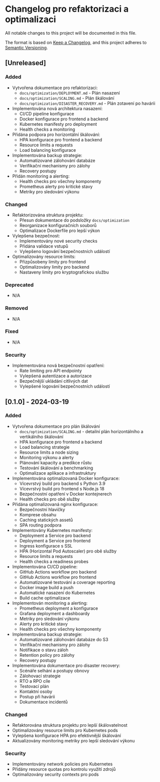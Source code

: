 # Changelog pro refaktorizaci a optimalizaci

All notable changes to this project will be documented in this file.

The format is based on [Keep a Changelog](https://keepachangelog.com/en/1.0.0/),
and this project adheres to [Semantic Versioning](https://semver.org/spec/v2.0.0.html).

## [Unreleased]

### Added

- Vytvořena dokumentace pro refaktorizaci:
  - `docs/optimization/DEPLOYMENT.md` - Plán nasazení
  - `docs/optimization/SCALING.md` - Plán škálování
  - `docs/optimization/DISASTER_RECOVERY.md` - Plán zotavení po havárii
- Implementována nová architektura nasazení:
  - CI/CD pipeline konfigurace
  - Docker konfigurace pro frontend a backend
  - Kubernetes manifesty pro deployment
  - Health checks a monitoring
- Přidána podpora pro horizontální škálování:
  - HPA konfigurace pro frontend a backend
  - Resource limits a requests
  - Load balancing konfigurace
- Implementována backup strategie:
  - Automatizované zálohování databáze
  - Verifikační mechanismy pro zálohy
  - Recovery postupy
- Přidán monitoring a alerting:
  - Health checks pro všechny komponenty
  - Prometheus alerty pro kritické stavy
  - Metriky pro sledování výkonu

### Changed

- Refaktorizována struktura projektu:
  - Přesun dokumentace do podsložky `docs/optimization`
  - Reorganizace konfiguračních souborů
  - Optimalizace Dockerfile pro lepší výkon
- Vylepšena bezpečnost:
  - Implementovány nové security checks
  - Přidána validace vstupů
  - Vylepšeno logování bezpečnostních událostí
- Optimalizovány resource limits:
  - Přizpůsobeny limity pro frontend
  - Optimalizovány limity pro backend
  - Nastaveny limity pro kryptografickou službu

### Deprecated

- N/A

### Removed

- N/A

### Fixed

- N/A

### Security

- Implementována nová bezpečnostní opatření:
  - Rate limiting pro API endpointy
  - Vylepšená autentizace a autorizace
  - Bezpečnější ukládání citlivých dat
  - Vylepšené logování bezpečnostních událostí

## [0.1.0] - 2024-03-19

### Added

- Vytvořena dokumentace pro plán škálování
  - `docs/optimization/SCALING.md` - detailní plán horizontálního a vertikálního škálování
  - HPA konfigurace pro frontend a backend
  - Load balancing strategie
  - Resource limits a node sizing
  - Monitoring výkonu a alerty
  - Plánování kapacity a predikce růstu
  - Testování škálování a benchmarking
  - Optimalizace aplikace a infrastruktury
- Implementována optimalizovaná Docker konfigurace:
  - Vícevrstvý build pro backend s Python 3.9
  - Vícevrstvý build pro frontend s Node.js 18
  - Bezpečnostní opatření v Docker kontejnerech
  - Health checks pro obě služby
- Přidána optimalizovaná nginx konfigurace:
  - Bezpečnostní hlavičky
  - Komprese obsahu
  - Caching statických assetů
  - SPA routing podpora
- Implementovány Kubernetes manifesty:
  - Deployment a Service pro backend
  - Deployment a Service pro frontend
  - Ingress konfigurace s SSL
  - HPA (Horizontal Pod Autoscaler) pro obě služby
  - Resource limits a requests
  - Health checks a readiness probes
- Implementována CI/CD pipeline:
  - GitHub Actions workflow pro backend
  - GitHub Actions workflow pro frontend
  - Automatizované testování a coverage reporting
  - Docker image build a push
  - Automatické nasazení do Kubernetes
  - Build cache optimalizace
- Implementován monitoring a alerting:
  - Prometheus deployment a konfigurace
  - Grafana deployment a dashboardy
  - Metriky pro sledování výkonu
  - Alerty pro kritické stavy
  - Health checks pro všechny komponenty
- Implementována backup strategie:
  - Automatizované zálohování databáze do S3
  - Verifikační mechanismy pro zálohy
  - Notifikace o stavu záloh
  - Retention policy pro zálohy
  - Recovery postupy
- Implementována dokumentace pro disaster recovery:
  - Scénáře selhání a postupy obnovy
  - Zálohovací strategie
  - RTO a RPO cíle
  - Testovací plán
  - Kontaktní osoby
  - Postup při havárii
  - Dokumentace incidentů

### Changed

- Refaktorována struktura projektu pro lepší škálovatelnost
- Optimalizovány resource limits pro Kubernetes pods
- Vylepšena konfigurace HPA pro efektivnější škálování
- Aktualizovány monitoring metriky pro lepší sledování výkonu

### Security

- Implementovány network policies pro Kubernetes
- Přidány resource quotas pro kontrolu využití zdrojů
- Optimalizovány security contexts pro pods
